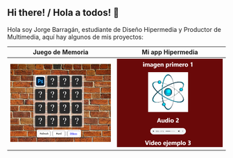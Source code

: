 ## Hi there! / Hola a todos! 👋

Hola soy Jorge Barragán, estudiante de Diseño Hipermedia y Productor de Multimedia, aquí hay algunos de mis proyectos:


| **Juego de Memoria** | **Mi app Hipermedia** |
| --- | --- |
| [![Juego de Memoria](https://github.com/jlbarraganm/jlbarraganm/blob/main/recursos/proyecto1.png?raw=true)](https://github.com/jlbarraganm/Memory-Game) | [![Mi app Hipermedia](https://github.com/jlbarraganm/jlbarraganm/blob/main/recursos/proyecto2.png?raw=true)](https://github.com/jlbarraganm/mi-app-hipermedia) | [![Canva en Processing](https://github.com/jlbarraganm/jlbarraganm/blob/main/recursos/proyecto2.png?raw=true)](https://github.com/jlbarraganm/mi-primer-codigo) |





<!--
**jlbarraganm/jlbarraganm** is a ✨ _special_ ✨ repository because its `README.md` (this file) appears on your GitHub profile.

Here are some ideas to get you started:

- 🔭 I’m currently working on ...
- 🌱 I’m currently learning ...
- 👯 I’m looking to collaborate on ...
- 🤔 I’m looking for help with ...
- 💬 Ask me about ...
- 📫 How to reach me: ...
- 😄 Pronouns: ...
- ⚡ Fun fact: ...
-->
